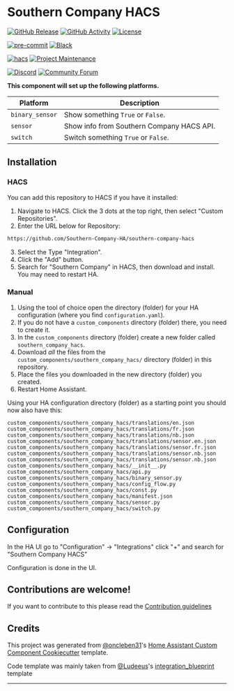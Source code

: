 # Southern Company HACS

[![GitHub Release][releases-shield]][releases]
[![GitHub Activity][commits-shield]][commits]
[![License][license-shield]](LICENSE)

[![pre-commit][pre-commit-shield]][pre-commit]
[![Black][black-shield]][black]

[![hacs][hacsbadge]][hacs]
[![Project Maintenance][maintenance-shield]][user_profile]

[![Discord][discord-shield]][discord]
[![Community Forum][forum-shield]][forum]

**This component will set up the following platforms.**

| Platform        | Description                               |
| --------------- | ----------------------------------------- |
| `binary_sensor` | Show something `True` or `False`.         |
| `sensor`        | Show info from Southern Company HACS API. |
| `switch`        | Switch something `True` or `False`.       |

## Installation

### HACS

You can add this repository to HACS if you have it installed:

1. Navigate to HACS. Click the 3 dots at the top right, then select "Custom Repositories".
2. Enter the URL below for Repository:
```txt
https://github.com/Southern-Company-HA/southern-company-hacs
```
3. Select the Type "Integration".
4. Click the "Add" button.
5. Search for "Southern Company" in HACS, then download and install. You may need to restart HA.

### Manual

1. Using the tool of choice open the directory (folder) for your HA configuration (where you find `configuration.yaml`).
2. If you do not have a `custom_components` directory (folder) there, you need to create it.
3. In the `custom_components` directory (folder) create a new folder called `southern_company_hacs`.
4. Download _all_ the files from the `custom_components/southern_company_hacs/` directory (folder) in this repository.
5. Place the files you downloaded in the new directory (folder) you created.
6. Restart Home Assistant.

Using your HA configuration directory (folder) as a starting point you should now also have this:

```text
custom_components/southern_company_hacs/translations/en.json
custom_components/southern_company_hacs/translations/fr.json
custom_components/southern_company_hacs/translations/nb.json
custom_components/southern_company_hacs/translations/sensor.en.json
custom_components/southern_company_hacs/translations/sensor.fr.json
custom_components/southern_company_hacs/translations/sensor.nb.json
custom_components/southern_company_hacs/translations/sensor.nb.json
custom_components/southern_company_hacs/__init__.py
custom_components/southern_company_hacs/api.py
custom_components/southern_company_hacs/binary_sensor.py
custom_components/southern_company_hacs/config_flow.py
custom_components/southern_company_hacs/const.py
custom_components/southern_company_hacs/manifest.json
custom_components/southern_company_hacs/sensor.py
custom_components/southern_company_hacs/switch.py
```

## Configuration

In the HA UI go to "Configuration" -> "Integrations" click "+" and search for "Southern Company HACS"

Configuration is done in the UI.

<!---->

## Contributions are welcome!

If you want to contribute to this please read the [Contribution guidelines](CONTRIBUTING.md)

## Credits

This project was generated from [@oncleben31](https://github.com/oncleben31)'s [Home Assistant Custom Component Cookiecutter](https://github.com/oncleben31/cookiecutter-homeassistant-custom-component) template.

Code template was mainly taken from [@Ludeeus](https://github.com/ludeeus)'s [integration_blueprint][integration_blueprint] template

---

[integration_blueprint]: https://github.com/custom-components/integration_blueprint
[black]: https://github.com/psf/black
[black-shield]: https://img.shields.io/badge/code%20style-black-000000.svg?style=for-the-badge
[buymecoffee]: https://www.buymeacoffee.com/LashL
[buymecoffeebadge]: https://img.shields.io/badge/buy%20me%20a%20coffee-donate-yellow.svg?style=for-the-badge
[commits-shield]: https://img.shields.io/github/commit-activity/y/Lash-L/southern-company-hacs.svg?style=for-the-badge
[commits]: https://github.com/Lash-L/southern-company-hacs/commits/main
[hacs]: https://hacs.xyz
[hacsbadge]: https://img.shields.io/badge/HACS-Custom-orange.svg?style=for-the-badge
[discord]: https://discord.gg/Qa5fW2R
[discord-shield]: https://img.shields.io/discord/330944238910963714.svg?style=for-the-badge
[exampleimg]: example.png
[forum-shield]: https://img.shields.io/badge/community-forum-brightgreen.svg?style=for-the-badge
[forum]: https://community.home-assistant.io/
[license-shield]: https://img.shields.io/github/license/Lash-L/southern-company-hacs.svg?style=for-the-badge
[maintenance-shield]: https://img.shields.io/badge/maintainer-%40Lash-L-blue.svg?style=for-the-badge
[pre-commit]: https://github.com/pre-commit/pre-commit
[pre-commit-shield]: https://img.shields.io/badge/pre--commit-enabled-brightgreen?style=for-the-badge
[releases-shield]: https://img.shields.io/github/release/Lash-L/southern-company-hacs.svg?style=for-the-badge
[releases]: https://github.com/Lash-L/southern-company-hacs/releases
[user_profile]: https://github.com/Lash-L
